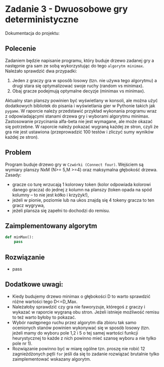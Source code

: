 # Zadanie 3 - Dwuosobowe gry deterministyczne

Dokumentacja do projektu: 

## Polecenie

Zadaniem będzie napisanie programu, który buduje drzewo zadanej gry a następnie gra sam ze sobą wykorzystując do tego `algorytm minimax`. Należało sprawdzić dwa przypadki: 
1.	Jeden z graczy gra w sposób losowy (tzn. nie używa tego algorytmu) a drugi stara się optymalizować swoje ruchy (random vs minimax).
2.	Obaj gracze podejmują optymalne decyzje (minimax vs minimax).

Aktualny stan planszy powinien być wyświetlany w konsoli, ale można użyć dodatkowych bibliotek do pisania i wyświetlania gier w Pythonie takich jak `pygame`.
W raporcie należy przedstawić przykład wykonania programu wraz z odpowiadającymi stanami drzewa gry i wyborami algorytmu minimax. Zastosowanie przycinania alfa-beta nie jest wymagane, ale może okazać się potrzebne. W raporcie należy pokazać wygraną każdej ze stron, czyli że gra nie jest ustawiona (przeprowadzić 100 testów i zliczyć sumy wyników każdej ze stron).

## Problem

Program buduje drzewo gry w `Czwórki (Connect four)`. Wejściem są wymiary planszy NxM (N>= 5,M >=4) oraz maksymalna głębokość drzewa.
Zasady:
* gracze co turę wrzucają 1 kolorowy token (kolor odpowiada kolorowi danego gracza) do jednej z kolumn na planszy (token opada na spód kolumny – to nie jest kółko i krzyżyk!),
* jeżeli w pionie, poziomie lub na ukos znajdą się 4 tokeny gracza to ten gracz wygrywa,
* jeżeli plansza się zapełni to dochodzi do remisu.


## Zaimplementowany algorytm
```python
def minMax():
    pass 
```


## Rozwiązanie
* pass
 
## Dodatkowe uwagi:  
* Kiedy budujemy drzewo minimax o głębokości D to warto sprawdzić różne wartości tego D<=D_Max.
* Należałoby sprawdzić czy gra nie faworyzuje, któregoś z graczy i wykazać w raporcie wygraną obu stron. Jeżeli istnieje możliwość remisu to też warto byłoby to pokazać.
* Wybór następnego ruchu przez algorytm dla zbioru tak samo ocenionych stanów powinien wykonywać się w sposób losowy (tzn. jeżeli mamy do wyboru pole 1,2 i 5 o tej samej wartości funkcji heurystycznej to każde z nich powinno mieć szansę wyboru a nie tylko pole nr 1).
* Rozwiązanie powinno być w miarę ogólne tzn. proszę nie robić 12 zagnieżdżonych pętli `for` jeśli da się to zadanie rozwiązać brutalnie tylko zaimplementować wskazany algorytm. 

